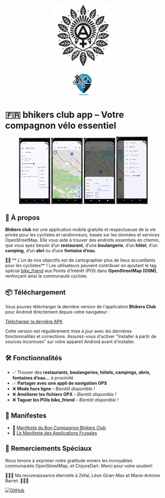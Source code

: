 <p align="center">
  <img src="./src/resources/logo.png" alt="Logo del Bhikers Club" width="200" height="200">
</p>
<p align="center">
  <img src="./src/resources/icons/icon.png" alt="Bhikers Club icon" width="80" height="80" style="border-radius: 0;">
</p>

# 🇫🇷 bhikers club app – Votre compagnon vélo essentiel

<p align="center">
  <img src="misc/Screenshot_2025-02-26_14-07-43.png" width="20%" />
  <img src="misc/Screenshot_2025-02-26_14-10-28.png" width="20%" />
  <img src="misc/Screenshot_2025-03-12_13-51-08.png" width="20%" />
  <img src="misc/Screenshot_2025-02-26_14-14-33.png" width="20%" />
</p>

## 📌 À propos
**Bhikers club** est une application mobile gratuite et respectueuse de la vie privée pour les cyclistes et randonneurs, basée sur les données et services OpenStreetMap. Elle vous aide à trouver des endroits essentiels en chemin, que vous ayez besoin d’un **restaurant**, d’une **boulangerie**, d’un **hôtel**, d’un **camping**, d’un **abri** ou d’une **fontaine d’eau**.

🚴‍♀️ ** L'un de nos objectifs est de cartographier plus de lieux accueillants pour les cyclistes** ! Les utilisateurs peuvent contribuer en ajoutant le tag spécial [bike_friend](https://taginfo.openstreetmap.org/keys/bike_friend#overview) aux Points d'Intérêt (POI) dans **OpenStreetMap (OSM)**, renforçant ainsi la communauté cycliste.  

## 📦 Téléchargement

Vous pouvez télécharger la dernière version de l'application **Bhikers Club** pour Android directement depuis votre navigateur :

  [Télécharger la dernière APK](https://github.com/parasitid/bhikers.club/releases/latest/download/club.bhikers.bhikersclub_latest.apk)

Cette version est régulièrement mise à jour avec les dernières fonctionnalités et corrections. Assurez-vous d'activer "Installer à partir de sources inconnues" sur votre appareil Android avant d'installer.

## 🛠 Fonctionnalités
- ✅ Trouver des **restaurants, boulangeries, hôtels, campings, abris, fontaines d’eau...** à proximité
- ✅ **Partager avec une appli de navigation GPS**
- ❌ **Mode hors ligne** – *Bientôt disponible !*
- ❌ **Améliorer les fichiers GPX** – *Bientôt disponible !*
- ❌ **Taguer les POIs bike_friend** – *Bientôt disponible !*

## 📜 Manifestes
- 🚴 [Manifeste du Bon Compagnon Bhikers Club](src/resources/manifestos/BHIKERS_CLUB_GOOD_FELLOW.fr.md)
- 📱 [Le Manifeste des Applications Frugales](src/resources/manifestos/FRUGALAPP_MANIFESTO.fr.md)

## 🙏 Remerciements Spéciaux
Nous tenons à exprimer notre gratitude envers les incroyables communautés OpenStreetMap,  et ClojureDart. Merci pour votre soutien!

🌷🚴‍♀️ Ma reconnaissance éternelle à Zéfal, Léon Giran-Max et Marie-Antoine Barret. 🚴‍♀️🌷

[![GitHub](https://img.shields.io/badge/GitHub-parasitid%2Fbhikers.club-black?logo=github)](https://github.com/parasitid/bhikers.club)
